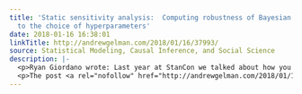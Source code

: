 ```yaml
---
title: 'Static sensitivity analysis:  Computing robustness of Bayesian inferences
  to the choice of hyperparameters'
date: 2018-01-16 16:38:01
linkTitle: http://andrewgelman.com/2018/01/16/37993/
source: Statistical Modeling, Causal Inference, and Social Science
description: |-
  <p>Ryan Giordano wrote: Last year at StanCon we talked about how you can differentiate under the integral to automatically calculate quantitative hyperparameter robustness for Bayesian posteriors. Since then, I&#8217;ve packaged the idea up into an R library that plays nice with Stan. You can install it from this github repo. I&#8217;m sure you&#8217;ll be pretty [&#8230;]</p>
  <p>The post <a rel="nofollow" href="http://andrewgelman.com/2018/01/16/37993/">Static sensitivity analysis:  Computing r
---
```

